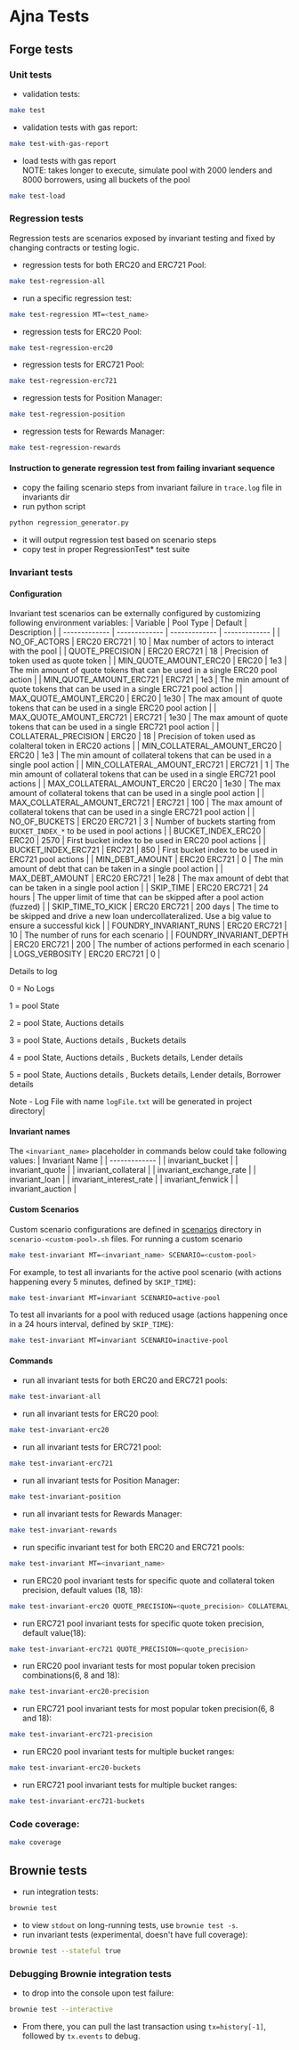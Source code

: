 # Ajna Tests
## Forge tests
### Unit tests
- validation tests:
```bash
make test
```
- validation tests with gas report:
```bash
make test-with-gas-report
```
- load tests with gas report  
NOTE: takes longer to execute, simulate pool with 2000 lenders and 8000 borrowers, using all buckets of the pool
```bash
make test-load
```

### Regression tests
Regression tests are scenarios exposed by invariant testing and fixed by changing contracts or testing logic.
- regression tests for both ERC20 and ERC721 Pool:
```bash
make test-regression-all
```
- run a specific regression test:
```bash
make test-regression MT=<test_name>
```
- regression tests for ERC20 Pool:
```bash
make test-regression-erc20
```
- regression tests for ERC721 Pool:
```bash
make test-regression-erc721
```
- regression tests for Position Manager:
```bash
make test-regression-position
```
- regression tests for Rewards Manager:
```bash
make test-regression-rewards
```
#### Instruction to generate regression test from failing invariant sequence

- copy the failing scenario steps from invariant failure in `trace.log` file in invariants dir
- run python script 
```bash
python regression_generator.py
```
- it will output regression test based on scenario steps
- copy test in proper RegressionTest* test suite

### Invariant tests
#### Configuration
Invariant test scenarios can be externally configured by customizing following environment variables:
| Variable | Pool Type | Default | Description |
| ------------- | ------------- | ------------- | ------------- |
| NO_OF_ACTORS  | ERC20 ERC721 | 10 | Max number of actors to interact with the pool |
| QUOTE_PRECISION  | ERC20 ERC721 | 18 | Precision of token used as quote token |
| MIN_QUOTE_AMOUNT_ERC20 | ERC20 | 1e3 | The min amount of quote tokens that can be used in a single ERC20 pool action |
| MIN_QUOTE_AMOUNT_ERC721 | ERC721 | 1e3 | The min amount of quote tokens that can be used in a single ERC721 pool action |
| MAX_QUOTE_AMOUNT_ERC20 | ERC20 | 1e30 | The max amount of quote tokens that can be used in a single ERC20 pool action |
| MAX_QUOTE_AMOUNT_ERC721 | ERC721 | 1e30 | The max amount of quote tokens that can be used in a single ERC721 pool action |
| COLLATERAL_PRECISION  | ERC20 | 18 | Precision of token used as colalteral token in ERC20 actions |
| MIN_COLLATERAL_AMOUNT_ERC20 | ERC20 | 1e3 | The min amount of collateral tokens that can be used in a single pool action |
| MIN_COLLATERAL_AMOUNT_ERC721 | ERC721 | 1 | The min amount of collateral tokens that can be used in a single ERC721 pool actions |
| MAX_COLLATERAL_AMOUNT_ERC20 | ERC20 | 1e30 | The max amount of collateral tokens that can be used in a single pool action |
| MAX_COLLATERAL_AMOUNT_ERC721 | ERC721 | 100 | The max amount of collateral tokens that can be used in a single ERC721 pool action |
| NO_OF_BUCKETS | ERC20 ERC721 | 3 | Number of buckets starting from `BUCKET_INDEX_*` to be used in pool actions |
| BUCKET_INDEX_ERC20 | ERC20 | 2570 | First bucket index to be used in ERC20 pool actions |
| BUCKET_INDEX_ERC721 | ERC721 | 850 | First bucket index to be used in ERC721 pool actions |
| MIN_DEBT_AMOUNT | ERC20 ERC721 | 0 | The min amount of debt that can be taken in a single pool action |
| MAX_DEBT_AMOUNT | ERC20 ERC721 | 1e28 | The max amount of debt that can be taken in a single pool action |
| SKIP_TIME | ERC20 ERC721 | 24 hours | The upper limit of time that can be skipped after a pool action (fuzzed) |
| SKIP_TIME_TO_KICK | ERC20 ERC721 | 200 days | The time to be skipped and drive a new loan undercollateralized. Use a big value to ensure a successful kick |
| FOUNDRY_INVARIANT_RUNS | ERC20 ERC721 | 10 | The number of runs for each scenario |
| FOUNDRY_INVARIANT_DEPTH | ERC20 ERC721 | 200 | The number of actions performed in each scenario |
| LOGS_VERBOSITY | ERC20 ERC721 | 0 | <p> Details to log <p> 0 = No Logs <p> 1 = pool State  <p> 2 = pool State, Auctions details <p> 3 = pool State, Auctions details , Buckets details <p> 4 = pool State, Auctions details , Buckets details, Lender details <p> 5 = pool State, Auctions details , Buckets details, Lender details, Borrower details <p> Note - Log File with name `logFile.txt` will be generated in project directory|

#### Invariant names

The `<invariant_name>` placeholder in commands below could take following values:
| Invariant Name |
| ------------- |
| invariant_bucket |
| invariant_quote |
| invariant_collateral |
| invariant_exchange_rate |
| invariant_loan |
| invariant_interest_rate |
| invariant_fenwick |
| invariant_auction |

#### Custom Scenarios

Custom scenario configurations are defined in [scenarios](forge/invariants/scenarios/) directory in `scenario-<custom-pool>.sh` files.
For running a custom scenario
```bash
make test-invariant MT=<invariant_name> SCENARIO=<custom-pool>
```
For example, to test all invariants for the active pool scenario (with actions happening every 5 minutes, defined by `SKIP_TIME`):
```bash
make test-invariant MT=invariant SCENARIO=active-pool
```
To test all invariants for a pool with reduced usage (actions happening once in a 24 hours interval, defined by `SKIP_TIME`):
```bash
make test-invariant MT=invariant SCENARIO=inactive-pool
```

#### Commands
- run all invariant tests for both ERC20 and ERC721 pools:
```bash
make test-invariant-all
```
- run all invariant tests for ERC20 pool:
```bash
make test-invariant-erc20
```
- run all invariant tests for ERC721 pool:
```bash
make test-invariant-erc721
```
- run all invariant tests for Position Manager:
```bash
make test-invariant-position
```
- run all invariant tests for Rewards Manager:
```bash
make test-invariant-rewards
```
- run specific invariant test for both ERC20 and ERC721 pools:
```bash
make test-invariant MT=<invariant_name>
```
- run ERC20 pool invariant tests for specific quote and collateral token precision, default values (18, 18):
```bash
make test-invariant-erc20 QUOTE_PRECISION=<quote_precision> COLLATERAL_PRECISION=<collateral_precision>
```
- run ERC721 pool invariant tests for specific quote token precision, default value(18):
```bash
make test-invariant-erc721 QUOTE_PRECISION=<quote_precision>
```
- run ERC20 pool invariant tests for most popular token precision combinations(6, 8 and 18):
```bash
make test-invariant-erc20-precision
```
- run ERC721 pool invariant tests for most popular token precision(6, 8 and 18):
```bash
make test-invariant-erc721-precision
```
- run ERC20 pool invariant tests for multiple bucket ranges:
```bash
make test-invariant-erc20-buckets
```
- run ERC721 pool invariant tests for multiple bucket ranges:
```bash
make test-invariant-erc721-buckets
```

### Code coverage:
```bash
make coverage
```

## Brownie tests
- run integration tests:
```bash
brownie test
```
- to view `stdout` on long-running tests, use `brownie test -s`.
- run invariant tests (experimental, doesn't have full coverage):
```bash
brownie test --stateful true
```

### Debugging Brownie integration tests
- to drop into the console upon test failure:
```bash
brownie test --interactive
```
- From there, you can pull the last transaction using `tx=history[-1]`, followed by `tx.events` to debug.
